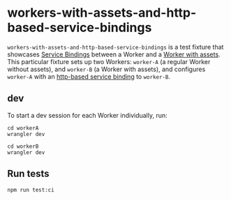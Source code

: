 # workers-with-assets-and-http-based-service-bindings

`workers-with-assets-and-http-based-service-bindings` is a test fixture that showcases [Service Bindings](https://developers.cloudflare.com/workers/runtime-apis/bindings/service-bindings/) between a Worker and a [Worker with assets](https://developers.cloudflare.com/workers/static-assets/). This particular fixture sets up two Workers: `worker-A` (a regular Worker without assets), and `worker-B` (a Worker with assets), and configures `worker-A` with an [http-based service binding](https://developers.cloudflare.com/workers/runtime-apis/bindings/service-bindings/http/) to `worker-B`.

## dev

To start a dev session for each Worker individually, run:

```
cd workerA
wrangler dev
```

```
cd workerB
wrangler dev
```

## Run tests

```
npm run test:ci
```
